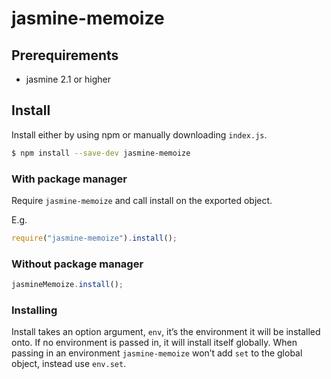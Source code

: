 # jasmine-memoize

## Prerequirements

- jasmine 2.1 or higher

## Install

Install either by using npm or manually downloading `index.js`.

```bash
$ npm install --save-dev jasmine-memoize
```

### With package manager

Require `jasmine-memoize` and call install on the exported object.

E.g.

```js
require("jasmine-memoize").install();
````

### Without package manager

```js
jasmineMemoize.install();
```

### Installing

Install takes an option argument, `env`, it’s the environment it will be installed onto. If no environment is passed in, it will install itself globally. When passing in an environment `jasmine-memoize` won’t add `set` to the global object, instead use `env.set`.
